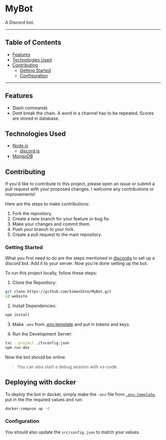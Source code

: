 # MyBot

A Discord bot.

---

## Table of Contents

- [Features](#features)
- [Technologies Used](#technologies-used)
- [Contributing](#contributing)
  - [Getting Started](#getting-started)
  - [Configuration](#configuration)

---

## Features

- Slash commands
- Dont break the chain. A word in a channel has to be repeated. Scores are stored in database.

## Technologies Used

- [Node.js](https://nodejs.org/)
  - [discord.js](https://discord.js.org/)
- [MongoDB](https://www.mongodb.com/)

## Contributing

If you'd like to contribute to this project, please open an issue or submit a pull request with your proposed changes. I welcome any contributions or improvements!

Here are the steps to make contributions:

1. Fork the repository.
1. Create a new branch for your feature or bug fix.
1. Make your changes and commit them.
1. Push your branch to your fork.
1. Create a pull request to the main repository.

### Getting Started

What you first need to do are the steps mentioned in [discordjs](https://discordjs.guide/preparations/) to set up a discord bot. Add it to your server. Now you're done setting up the bot.

To run this project locally, follow these steps:

1. Clone the Repository:

```bash
git clone https://github.com/SimonStnn/MyBot.git
cd website
```

2. Install Dependencies:

```bash
npm install
```

3. Make `.env` from [.env.template](.env.template) and put in tokens and keys.

4. Run the Development Server:

```bash
tsc --project ./tsconfig.json
npm run dev
```

Now the bot should be online.

> You can also start a debug session with vs-code.

## Deploying with docker

To deploy the bot in docker, simply make the `.env` file from [``.env.template``](.env.template), put in the the required values and run:

```bash
docker-compose up -d
```

### Configuration

You should also update the `src/config.json` to match your values.
